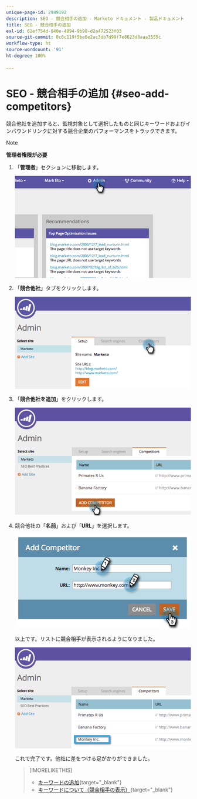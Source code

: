 ```yaml
---
unique-page-id: 2949192
description: SEO - 競合相手の追加 - Marketo ドキュメント - 製品ドキュメント
title: SEO - 競合相手の追加
exl-id: 62ef754d-840e-4094-9b98-d2a472523f03
source-git-commit: 0c6c119f5be6e2ac3db7d99f7e8623d8aaa3555c
workflow-type: ht
source-wordcount: '91'
ht-degree: 100%

---
```


# SEO - 競合相手の追加 {#seo-add-competitors}

競合他社を追加すると、監視対象として選択したものと同じキーワードおよびインバウンドリンクに対する競合企業のパフォーマンスをトラックできます。

>[!NOTE]
>
>**管理者権限が必要**

1. 「**管理者**」セクションに移動します。

   ![](assets/image2014-9-17-21-3a12-3a15.png)

1. 「**競合他社**」タブをクリックします。

   ![](assets/image2014-9-17-21-3a12-3a31.png)

1. 「**競合他社を追加**」をクリックします。

   ![](assets/image2014-9-17-21-3a12-3a38.png)

1. 競合他社の「**名前**」および「**URL**」を選択します。

   ![](assets/image2014-9-17-21-3a13-3a5.png)

   以上です。リストに競合相手が表示されるようになりました。

   ![](assets/image2014-9-17-21-3a13-3a14.png)

   これで完了です。他社に差をつける足がかりができました。

   >[!MORELIKETHIS]
   >
   >* [キーワードの追加](/help/marketo/product-docs/additional-apps/seo/keywords/seo-add-keywords.md){target=&quot;_blank&quot;}
   >* [キーワードについて（競合相手の表示）](/help/marketo/product-docs/additional-apps/seo/keywords/seo-understanding-keywords.md){target=&quot;_blank&quot;}


